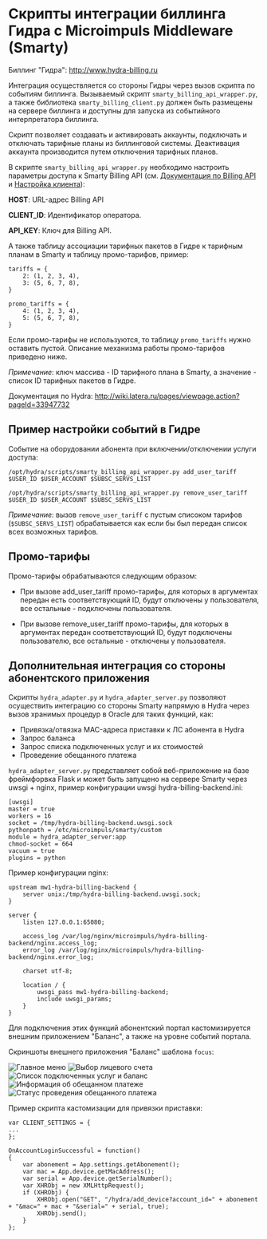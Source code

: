 Скрипты интеграции биллинга Гидра с Microimpuls Middleware (Smarty)
===================================================================

Биллинг "Гидра": http://www.hydra-billing.ru

Интеграция осуществляется со стороны Гидры через вызов скрипта по событиям биллинга.
Вызываемый скрипт ``smarty_billing_api_wrapper.py``, а также библиотека ``smarty_billing_client.py``
должен быть размещены на сервере биллинга и доступны для запуска из событийного интерпретатора биллинга.

Скрипт позволяет создавать и активировать аккаунты, подключать и отключать тарифные планы из биллинговой системы.
Деактивация аккаунта производится путем отключения тарифных планов.

В скрипте ``smarty_billing_api_wrapper.py`` необходимо настроить параметры доступа к Smarty Billing API
(см. [Документация по Billing API](http://mi-smarty-docs.readthedocs.io/ru/latest/integration.html#billing-api)
и [Настройка клиента](http://mi-smarty-docs.readthedocs.io/ru/latest/service_configuration.html#client-creation)):

**HOST**: URL-адрес Billing API

**CLIENT_ID**: Идентификатор оператора.

**API_KEY**: Ключ для Billing API.

А также таблицу ассоциации тарифных пакетов в Гидре к тарифным планам в Smarty и таблицу промо-тарифов, пример:
```
tariffs = {
    2: (1, 2, 3, 4),
    3: (5, 6, 7, 8),
}

promo_tariffs = {
    4: (1, 2, 3, 4),
    5: (5, 6, 7, 8),
}
```

Если промо-тарифы не используются, то таблицу `promo_tariffs` нужно оставить пустой. 
Описание механизма работы промо-тарифов приведено ниже.

*Примечание*: ключ массива - ID тарифного плана в Smarty, а значение - список ID тарифных пакетов в Гидре.

Документация по Hydra: http://wiki.latera.ru/pages/viewpage.action?pageId=33947732

Пример настройки событий в Гидре
--------------------------------

Событие на оборудовании абонента при включении/отключении услуги доступа:

``/opt/hydra/scripts/smarty_billing_api_wrapper.py add_user_tariff  $USER_ID $USER_ACCOUNT $SUBSC_SERVS_LIST``

``/opt/hydra/scripts/smarty_billing_api_wrapper.py remove_user_tariff $USER_ID $USER_ACCOUNT $SUBSC_SERVS_LIST``

*Примечание*: вызов `remove_user_tariff` с пустым списоком тарифов (`$SUBSC_SERVS_LIST`) обрабатывается как если бы был передан список всех возможных тарифов.

Промо-тарифы
------------

Промо-тарифы обрабатываются следующим образом: 

- При вызове add_user_tariff промо-тарифы, для которых в аргументах передан есть соответствующий ID, будут отключены у пользователя, все остальные - подключены пользователя.

- При вызове remove_user_tariff промо-тарифы, для которых в аргументах передан соответствующий ID, будут подключены пользователю, все остальные - отключены у пользователя.

Дополнительная интеграция со стороны абонентского приложения
------------------------------------------------------------

Скрипты ``hydra_adapter.py`` и ``hydra_adapter_server.py`` позволяют осуществить интеграцию со стороны Smarty напрямую в Hydra через вызов хранимых процедур в Oracle для таких функций, как:
* Привязка/отвязка MAC-адреса приставки к ЛС абонента в Hydra
* Запрос баланса
* Запрос списка подключенных услуг и их стоимостей
* Проведение обещанного платежа

``hydra_adapter_server.py`` представляет собой веб-приложение на базе фреймфорвка Flask и может быть запущено на сервере
Smarty через uwsgi + nginx, пример конфигурации uwsgi hydra-billing-backend.ini:
```
[uwsgi]
master = true
workers = 16
socket = /tmp/hydra-billing-backend.uwsgi.sock
pythonpath = /etc/microimpuls/smarty/custom
module = hydra_adapter_server:app
chmod-socket = 664
vacuum = true
plugins = python
```

Пример конфигурации nginx:
```
upstream mw1-hydra-billing-backend {
    server unix:/tmp/hydra-billing-backend.uwsgi.sock;
}

server {
    listen 127.0.0.1:65080;

    access_log /var/log/nginx/microimpuls/hydra-billing-backend/nginx.access_log;
    error_log /var/log/nginx/microimpuls/hydra-billing-backend/nginx.error_log;

    charset utf-8;

    location / {
        uwsgi_pass mw1-hydra-billing-backend;
        include uwsgi_params;
    }
}

```

Для подключения этих функций абонентский портал кастомизируется внешним приложением "Баланс", а также на уровне событий портала.

Скриншоты внешнего приложения "Баланс" шаблона ``focus``:

![Главное меню](/hydra_billing_script/preview/focus_balance_menu.jpg)
![Выбор лицевого счета](/hydra_billing_script/preview/focus_balance_account.jpg)
![Список подключенных услуг и баланс](/hydra_billing_script/preview/focus_balance_services.jpg)
![Информация об обещанном платеже](/hydra_billing_script/preview/focus_balance_promised_payment.jpg)
![Статус проведения обещанного платежа](/hydra_billing_script/preview/focus_balance_promised_payment_info.jpg)

Пример скрипта кастомизации для привязки приставки:
```
var CLIENT_SETTINGS = {
...
};

OnAccountLoginSuccessful = function()
{
    var abonement = App.settings.getAbonement();
    var mac = App.device.getMacAddress();
    var serial = App.device.getSerialNumber();
    var XHRObj = new XMLHttpRequest();
    if (XHRObj) {
        XHRObj.open("GET", "/hydra/add_device?account_id=" + abonement + "&mac=" + mac + "&serial=" + serial, true);
        XHRObj.send();
    }
};
```
